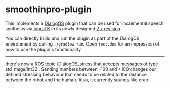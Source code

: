 # smoothinpro-plugin

This implements a [DialogOS](https://www.dialogos.app) plugin that can be used for incremental
speech synthesis via [InproTK](http://edoc.sub.uni-hamburg.de/informatik/volltexte/2013/186/)
in its newly designed [2.x revision](https://github.com/timobaumann/inprotk/).

You can directly build and run the plugin as part of the DialogOS environment by calling 
`./gradlew run`. Open `test.dos` for an impression of how to use the plugin's functionality.

----
there's now a ROS topic /DialogOS_stress that accepts messages of type std_msgs/Int32 . Sending
numbers between -100 and +100 changes our defined stressing behaviour that needs to be related 
to the distance between the robot and the human. Also, it currently sounds like crap.
